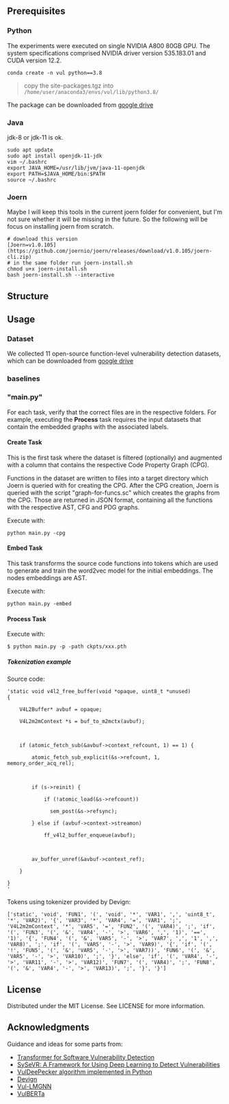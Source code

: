 
## Prerequisites

### Python

The experiments were executed on single NVIDIA A800 80GB GPU. The system specifications comprised NVIDIA driver version 535.183.01 and CUDA version 12.2.
```shell
conda create -n vul python==3.8
```

> copy the site-packages.tgz into `/home/user/anaconda3/envs/vul/lib/python3.8/`

The package can be downloaded from [google drive](https://drive.google.com/file/d/1YsVgUPciGOIqFNf9klWUQ9T2NT2g0cMv/view?usp=sharing)

### Java

jdk-8 or jdk-11 is ok.
```shell
sudo apt update
sudo apt install openjdk-11-jdk
vim ~/.bashrc
export JAVA_HOME=/usr/lib/jvm/java-11-openjdk
export PATH=$JAVA_HOME/bin:$PATH
source ~/.bashrc
```

### Joern
Maybe I will keep this tools in the current joern folder for convenient, but I'm not sure whether it will be missing in the future. So the following will be focus on installing joern from scratch.

```shell
# download this version 
[Joern=v1.0.105](https://github.com/joernio/joern/releases/download/v1.0.105/joern-cli.zip)
# in the same folder run joern-install.sh
chmod u+x joern-install.sh
bash joern-install.sh --interactive
```


## Structure


## Usage

### Dataset

We collected 11 open-source function-level vulnerability detection datasets, which can be downloaded from [google drive](https://drive.google.com/file/d/1Z48QiXMIxrveZZYqypGNgCxEO18obC1Z/view?usp=sharing)

### baselines


### "main.py"

For each task, verify that the correct files are in the respective folders.
For example, executing the **Process** task requires the input datasets that contain 
the embedded graphs with the associated labels.

#### Create Task
This is the first task where the dataset is filtered (optionally) and augmented with a column that 
contains the respective Code Property Graph (CPG).

Functions in the dataset are written to files into a target directory which Joern is queried with for creating the CPG. 
After the CPG creation, Joern is queried with the script "graph-for-funcs.sc" which creates the graphs from the CPG.
Those are returned in JSON format, containing all the functions with the respective AST, CFG and PDG graphs.

Execute with:

``` console
python main.py -cpg
```

#### Embed Task
This task transforms the source code functions into tokens which are used to generate and train the word2vec model for the initial embeddings. The nodes embeddings are AST. 


Execute with:
``` 
python main.py -embed
```

#### Process Task

Execute with:
``` console
$ python main.py -p -path ckpts/xxx.pth
```


##### Tokenization example
Source code:
```
'static void v4l2_free_buffer(void *opaque, uint8_t *unused)
{

    V4L2Buffer* avbuf = opaque;

    V4L2m2mContext *s = buf_to_m2mctx(avbuf);



    if (atomic_fetch_sub(&avbuf->context_refcount, 1) == 1) {

        atomic_fetch_sub_explicit(&s->refcount, 1, memory_order_acq_rel);



        if (s->reinit) {

            if (!atomic_load(&s->refcount))

              sem_post(&s->refsync);

        } else if (avbuf->context->streamon)

            ff_v4l2_buffer_enqueue(avbuf);



        av_buffer_unref(&avbuf->context_ref);

    }

}
'
```
Tokens using tokenizer provided by Devign:
```
['static', 'void', 'FUN1', '(', 'void', '*', 'VAR1', ',', 'uint8_t', '*', 'VAR2)', '{', 'VAR3', '*', 'VAR4', '=', 'VAR1', ';', 'V4L2m2mContext', '*', 'VAR5', '=', 'FUN2', '(', 'VAR4)', ';', 'if', '(', 'FUN3', '(', '&', 'VAR4', '-', '>', 'VAR6', ',', '1)', '==', '1)', '{', 'FUN4', '(', '&', 'VAR5', '-', '>', 'VAR7', ',', '1', ',', 'VAR8)', ';', 'if', '(', 'VAR5', '-', '>', 'VAR9)', '{', 'if', '(', '!', 'FUN5', '(', '&', 'VAR5', '-', '>', 'VAR7))', 'FUN6', '(', '&', 'VAR5', '-', '>', 'VAR10)', ';', '}', 'else', 'if', '(', 'VAR4', '-', '>', 'VAR11', '-', '>', 'VAR12)', 'FUN7', '(', 'VAR4)', ';', 'FUN8', '(', '&', 'VAR4', '-', '>', 'VAR13)', ';', '}', '}']
```
 

## License
Distributed under the MIT License. See LICENSE for more information.

## Acknowledgments
Guidance and ideas for some parts from:

* [Transformer for Software Vulnerability Detection](https://github.com/hazimhanif/svd-transformer)
* [SySeVR: A Framework for Using Deep Learning to Detect Vulnerabilities](https://github.com/SySeVR/SySeVR)
* [VulDeePecker algorithm implemented in Python](https://github.com/johnb110/VDPython)
* [Devign](https://github.com/epicosy/devign)
* [Vul-LMGNN](https://github.com/Vul-LMGNN/vul-LMGGNN)
* [VulBERTa](https://github.com/ICL-ml4csec/VulBERTa)

